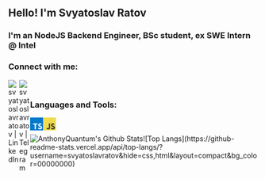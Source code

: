 ## Hello! I'm Svyatoslav Ratov

### I'm an NodeJS Backend Engineer, BSc student, ex SWE Intern @ Intel

### Connect with me:

[<img align="left" alt="svyatoslavratov | LinkedIn" width="22px" src="https://cdn.jsdelivr.net/npm/simple-icons@v3/icons/linkedin.svg" />][Linkedin]
[<img align="left" alt="svyatoslavratov | Telegram" width="22px" src="https://cdn.jsdelivr.net/npm/simple-icons@3.4.1/icons/telegram.svg" />][Telegram]

<br />

### Languages and Tools:

<img align="left" alt="C++" width="26px" src="https://raw.githubusercontent.com/github/explore/80688e429a7d4ef2fca1e82350fe8e3517d3494d/topics/typescript/typescript.png" />
<img align="left" alt="JavaScript" width="26px" src="https://raw.githubusercontent.com/github/explore/80688e429a7d4ef2fca1e82350fe8e3517d3494d/topics/javascript/javascript.png" />

<br />
<br />

<img align="left" alt="AnthonyQuantum's Github Stats" src="https://github-readme-stats.vercel.app/api?username=svyatoslavratov&show_icons=true&hide_border=true&count_private=true" />
![Top Langs](https://github-readme-stats.vercel.app/api/top-langs/?username=svyatoslavratov&hide=css,html&layout=compact&bg_color=00000000)

[Linkedin]: https://linkedin.com/in/svyatoslav-ratov-401138184
[Telegram]: https://t.me/svyatoslavratov
